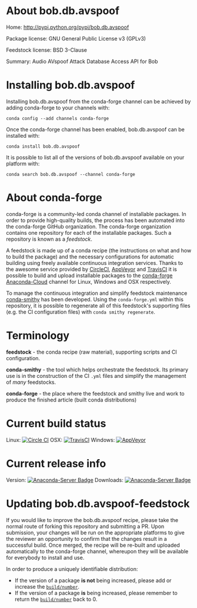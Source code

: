 About bob.db.avspoof
====================

Home: http://pypi.python.org/pypi/bob.db.avspoof

Package license: GNU General Public License v3 (GPLv3)

Feedstock license: BSD 3-Clause

Summary: Audio AVspoof Attack Database Access API for Bob



Installing bob.db.avspoof
=========================

Installing bob.db.avspoof from the conda-forge channel can be achieved by adding conda-forge to your channels with:

```
conda config --add channels conda-forge
```

Once the conda-forge channel has been enabled, bob.db.avspoof can be installed with:

```
conda install bob.db.avspoof
```

It is possible to list all of the versions of bob.db.avspoof available on your platform with:

```
conda search bob.db.avspoof --channel conda-forge
```


About conda-forge
=================

conda-forge is a community-led conda channel of installable packages.
In order to provide high-quality builds, the process has been automated into the
conda-forge GitHub organization. The conda-forge organization contains one repository 
for each of the installable packages. Such a repository is known as a *feedstock*.

A feedstock is made up of a conda recipe (the instructions on what and how to build
the package) and the necessary configurations for automatic building using freely
available continuous integration services. Thanks to the awesome service provided by
[CircleCI](https://circleci.com/), [AppVeyor](http://www.appveyor.com/)
and [TravisCI](https://travis-ci.org/) it is possible to build and upload installable
packages to the [conda-forge](https://anaconda.org/conda-forge)
[Anaconda-Cloud](http://docs.anaconda.org/) channel for Linux, Windows and OSX respectively.

To manage the continuous integration and simplify feedstock maintenance
[conda-smithy](http://github.com/conda-forge/conda-smithy) has been developed.
Using the ``conda-forge.yml`` within this repository, it is possible to regenerate all of
this feedstock's supporting files (e.g. the CI configuration files) with ``conda smithy regenerate``.


Terminology
===========

**feedstock** - the conda recipe (raw material), supporting scripts and CI configuration.

**conda-smithy** - the tool which helps orchestrate the feedstock.
                   Its primary use is in the construction of the CI ``.yml`` files
                   and simplify the management of *many* feedstocks.

**conda-forge** - the place where the feedstock and smithy live and work to
                  produce the finished article (built conda distributions)

Current build status
====================

Linux: [![Circle CI](https://circleci.com/gh/conda-forge/bob.db.avspoof-feedstock.svg?style=svg)](https://circleci.com/gh/conda-forge/bob.db.avspoof-feedstock)
OSX: [![TravisCI](https://travis-ci.org/conda-forge/bob.db.avspoof-feedstock.svg?branch=master)](https://travis-ci.org/conda-forge/bob.db.avspoof-feedstock) 
Windows: [![AppVeyor](https://ci.appveyor.com/api/projects/status/github/conda-forge/bob-db-avspoof-feedstock?svg=True)](https://ci.appveyor.com/project/conda-forge/bob-db-avspoof-feedstock/branch/master)

Current release info
====================
Version: [![Anaconda-Server Badge](https://anaconda.org/conda-forge/bob.db.avspoof/badges/version.svg)](https://anaconda.org/conda-forge/bob.db.avspoof)
Downloads: [![Anaconda-Server Badge](https://anaconda.org/conda-forge/bob.db.avspoof/badges/downloads.svg)](https://anaconda.org/conda-forge/bob.db.avspoof)


Updating bob.db.avspoof-feedstock
=================================

If you would like to improve the bob.db.avspoof recipe, please take the normal
route of forking this repository and submitting a PR. Upon submission, your changes will
be run on the appropriate platforms to give the reviewer an opportunity to confirm that the
changes result in a successful build. Once merged, the recipe will be re-built and uploaded
automatically to the conda-forge channel, whereupon they will be available for everybody to
install and use.

In order to produce a uniquely identifiable distribution:
 * If the version of a package **is not** being increased, please add or increase
   the [``build/number``](http://conda.pydata.org/docs/building/meta-yaml.html#build-number-and-string). 
 * If the version of a package **is** being increased, please remember to return
   the [``build/number``](http://conda.pydata.org/docs/building/meta-yaml.html#build-number-and-string)
   back to 0.
